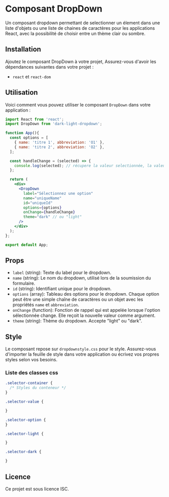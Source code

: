 
# Composant DropDown

Un composant dropdown permettant de selectionner un élement dans une liste d'objets ou une liste de chaines de caractères pour les applications React, avec la possibilité de choisir entre un thème clair ou sombre.

## Installation

Ajoutez le composant DropDown à votre projet, Assurez-vous d'avoir les dépendances suivantes dans votre projet :

- `react` et `react-dom`

## Utilisation

Voici comment vous pouvez utiliser le composant `DropDown` dans votre application :

```jsx
import React from 'react';
import DropDown from 'dark-light-dropdown'; 

function App(){
  const options = [
    { name: 'titre 1', abbreviation: 'O1' },
    { name: 'titre 2', abbreviation: 'O2' },
  ];

  const handleChange = (selected) => {
    console.log(selected); // récupere la valeur selectionnée, la valeur pourra être stockée avec useState par ex
  };

  return (
    <div>
      <DropDown
        label="Sélectionnez une option"
        name="uniqueName"
        id="uniqueId"
        options={options}
        onChange={handleChange}
        theme="dark" // ou "light"
      />
    </div>
  );
};

export default App;
```

## Props

- `label` (string): Texte du label pour le dropdown.
- `name` (string): Le nom du dropdown, utilisé lors de la soumission du formulaire.
- `id` (string): Identifiant unique pour le dropdown.
- `options` (array): Tableau des options pour le dropdown. Chaque option peut être une simple chaîne de caractères ou un objet avec les propriétés `name` et `abbreviation`.
- `onChange` (function): Fonction de rappel qui est appelée lorsque l'option sélectionnée change. Elle reçoit la nouvelle valeur comme argument.
- `theme` (string): Thème du dropdown. Accepte "light" ou "dark".

## Style

Le composant repose sur `dropdownstyle.css` pour le style. Assurez-vous d'importer la feuille de style dans votre application ou écrivez vos propres styles selon vos besoins.

### Liste des classes css

```css
.selector-container {
  /* Styles du conteneur */
}

.selector-value {

}

.selector-option {
}

.selector-light {

}

.selector-dark {

}
```

## Licence

Ce projet est sous licence ISC.
